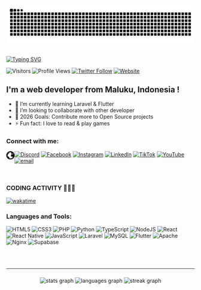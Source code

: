 ###

<img src="https://raw.githubusercontent.com/thancraft/thancraft/output/snake.svg" alt="Snake animation" />

###

<a href="https://git.io/typing-svg"><img src="https://readme-typing-svg.demolab.com?font=Fira+Code&pause=1000&color=0993F7&center=true&width=500&height=50&lines=Hi+there%2C+I'm+Ahmad+fadli+-+aka+thancraft" alt="Typing SVG" /></a> 

![Visitors](https://visitor-badge.laobi.icu/badge?page_id=thancraft&color=blue)
![Profile Views](https://komarev.com/ghpvc/?username=thancraft)
[![Twitter Follow](https://img.shields.io/twitter/follow/ahmad_fadli5?color=blue&label=follow%20%40ahmad_fadli5&logo=twitter&style=flat-square)][twitter]
[![Website](https://img.shields.io/website?color=blue&label=ahmadfadli.vercel.app&style=flat-square&up_message=Online&url=https%3A%2F%2Fahmadfadli.vercel.app)][website]


## I'm a web developer from Maluku, Indonesia !

- 🌱 I’m currently learning Laravel & Flutter
- 👯 I’m looking to collaborate with other developer
- 🥅 2026 Goals: Contribute more to Open Source projects
- ⚡ Fun fact: I love to read & play games

### Connect with me:

[<img align="left" alt="https://ahmadfadli.vercel.app/" width="22px" src="https://raw.githubusercontent.com/iconic/open-iconic/master/svg/globe.svg" />][website]
[![Discord](https://img.shields.io/badge/Discord-%237289DA.svg?logo=discord&logoColor=white)](https://discord.gg/thancraft5) 
[![Facebook](https://img.shields.io/badge/Facebook-%231877F2.svg?logo=Facebook&logoColor=white)](https://facebook.com/ahmad.fadli.230507) 
[![Instagram](https://img.shields.io/badge/Instagram-%23E4405F.svg?logo=Instagram&logoColor=white)](https://instagram.com/id_ahmadfadli5) 
[![LinkedIn](https://img.shields.io/badge/LinkedIn-%230077B5.svg?logo=linkedin&logoColor=white)](https://linkedin.com/in/ahmad-fadli5) 
[![TikTok](https://img.shields.io/badge/TikTok-%23000000.svg?logo=TikTok&logoColor=white)](https://tiktok.com/@ahmfadli04)
[![YouTube](https://img.shields.io/badge/YouTube-%23FF0000.svg?logo=YouTube&logoColor=white)](https://www.youtube.com/@ahmadfadli5) 
[![email](https://img.shields.io/badge/Email-D14836?logo=gmail&logoColor=white)](mailto:thancraft313@gmail.com) 

<br />

### CODING ACTIVITY 👨🏻‍💻
  [![wakatime](https://wakatime.com/badge/user/19780356-e4fa-4677-9a7e-e830a2d98a65.svg)](https://wakatime.com/@19780356-e4fa-4677-9a7e-e830a2d98a65)

### Languages and Tools:

![HTML5](https://img.shields.io/badge/html5-%23E34F26.svg?style=for-the-badge&logo=html5&logoColor=white) 
![CSS3](https://img.shields.io/badge/css3-%231572B6.svg?style=for-the-badge&logo=css3&logoColor=white) 
![PHP](https://img.shields.io/badge/php-%23777BB4.svg?style=for-the-badge&logo=php&logoColor=white) 
![Python](https://img.shields.io/badge/python-3670A0?style=for-the-badge&logo=python&logoColor=ffdd54) 
![TypeScript](https://img.shields.io/badge/typescript-%23007ACC.svg?style=for-the-badge&logo=typescript&logoColor=white) 
![NodeJS](https://img.shields.io/badge/node.js-6DA55F?style=for-the-badge&logo=node.js&logoColor=white) 
![React](https://img.shields.io/badge/react-%2320232a.svg?style=for-the-badge&logo=react&logoColor=%2361DAFB) 
![React Native](https://img.shields.io/badge/react_native-%2320232a.svg?style=for-the-badge&logo=react&logoColor=%2361DAFB) 
![JavaScript](https://img.shields.io/badge/javascript-%23323330.svg?style=for-the-badge&logo=javascript&logoColor=%23F7DF1E) 
![Laravel](https://img.shields.io/badge/laravel-%23FF2D20.svg?style=for-the-badge&logo=laravel&logoColor=white) 
![MySQL](https://img.shields.io/badge/mysql-4479A1.svg?style=for-the-badge&logo=mysql&logoColor=white) 
![Flutter](https://img.shields.io/badge/Flutter-%2302569B.svg?style=for-the-badge&logo=Flutter&logoColor=white) 
![Apache](https://img.shields.io/badge/apache-%23D42029.svg?style=for-the-badge&logo=apache&logoColor=white) 
![Nginx](https://img.shields.io/badge/nginx-%23009639.svg?style=for-the-badge&logo=nginx&logoColor=white) 
![Supabase](https://img.shields.io/badge/Supabase-3ECF8E?style=for-the-badge&logo=supabase&logoColor=white)

<br /> <br/>

---

###

<div align="center">
  <img src="https://github-readme-stats.vercel.app/api?username=thancraft&hide_title=false&hide_rank=false&show_icons=true&include_all_commits=true&count_private=true&disable_animations=false&theme=dracula&locale=en&hide_border=false&order=1" height="250" alt="stats graph"  />
  <img src="https://github-readme-stats.vercel.app/api/top-langs?username=thancraft&locale=en&hide_title=false&layout=compact&card_width=320&langs_count=100&theme=dracula&hide_border=false&order=2" height="150" alt="languages graph"  />
  <img src="https://streak-stats.demolab.com?user=thancraft&locale=en&mode=daily&theme=dark&hide_border=false&border_radius=5&order=3" height="220" alt="streak graph"  />
  <!-- <img src="https://github-readme-activity-graph.vercel.app/graph?username=thancraft&" height="150" alt="activity-graph graph"  /> -->
</div>

###

[website]: https://ahmadfadli.vercel.app/
[twitter]: https://twitter.com/ahmad_fadli5/
[instagram]: https://instagram.com/id_ahmadfadli5/
[linkedin]: https://www.linkedin.com/in/ahmad-fadli5/
